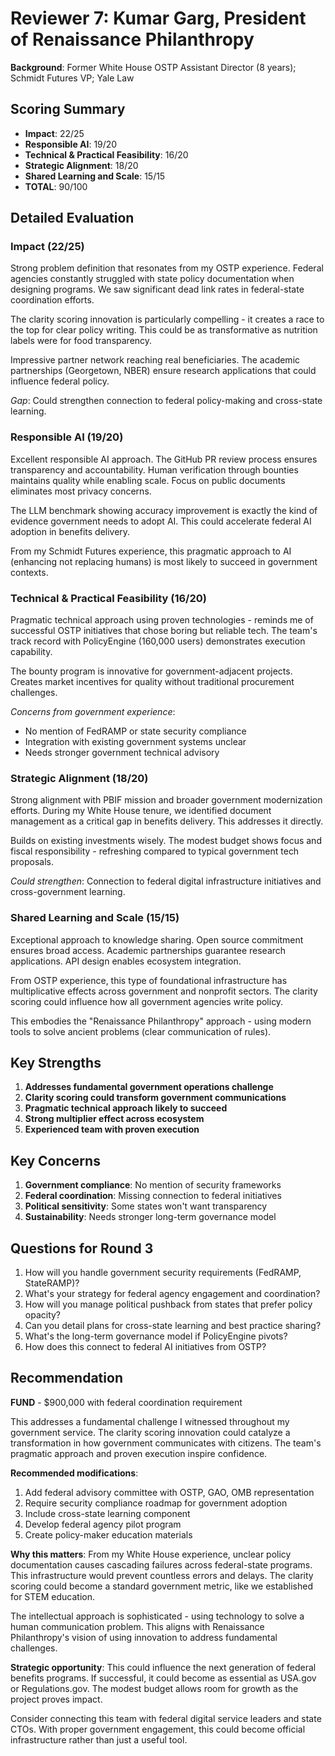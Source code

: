 # Reviewer 7: Kumar Garg, President of Renaissance Philanthropy
**Background**: Former White House OSTP Assistant Director (8 years); Schmidt Futures VP; Yale Law

## Scoring Summary
- **Impact**: 22/25
- **Responsible AI**: 19/20
- **Technical & Practical Feasibility**: 16/20
- **Strategic Alignment**: 18/20
- **Shared Learning and Scale**: 15/15
- **TOTAL**: 90/100

## Detailed Evaluation

### Impact (22/25)
Strong problem definition that resonates from my OSTP experience. Federal agencies constantly struggled with state policy documentation when designing programs. We saw significant dead link rates in federal-state coordination efforts.

The clarity scoring innovation is particularly compelling - it creates a race to the top for clear policy writing. This could be as transformative as nutrition labels were for food transparency.

Impressive partner network reaching real beneficiaries. The academic partnerships (Georgetown, NBER) ensure research applications that could influence federal policy.

*Gap*: Could strengthen connection to federal policy-making and cross-state learning.

### Responsible AI (19/20)
Excellent responsible AI approach. The GitHub PR review process ensures transparency and accountability. Human verification through bounties maintains quality while enabling scale. Focus on public documents eliminates most privacy concerns.

The LLM benchmark showing accuracy improvement is exactly the kind of evidence government needs to adopt AI. This could accelerate federal AI adoption in benefits delivery.

From my Schmidt Futures experience, this pragmatic approach to AI (enhancing not replacing humans) is most likely to succeed in government contexts.

### Technical & Practical Feasibility (16/20)
Pragmatic technical approach using proven technologies - reminds me of successful OSTP initiatives that chose boring but reliable tech. The team's track record with PolicyEngine (160,000 users) demonstrates execution capability.

The bounty program is innovative for government-adjacent projects. Creates market incentives for quality without traditional procurement challenges.

*Concerns from government experience*:
- No mention of FedRAMP or state security compliance
- Integration with existing government systems unclear
- Needs stronger government technical advisory

### Strategic Alignment (18/20)
Strong alignment with PBIF mission and broader government modernization efforts. During my White House tenure, we identified document management as a critical gap in benefits delivery. This addresses it directly.

Builds on existing investments wisely. The modest budget shows focus and fiscal responsibility - refreshing compared to typical government tech proposals.

*Could strengthen*: Connection to federal digital infrastructure initiatives and cross-government learning.

### Shared Learning and Scale (15/15)
Exceptional approach to knowledge sharing. Open source commitment ensures broad access. Academic partnerships guarantee research applications. API design enables ecosystem integration.

From OSTP experience, this type of foundational infrastructure has multiplicative effects across government and nonprofit sectors. The clarity scoring could influence how all government agencies write policy.

This embodies the "Renaissance Philanthropy" approach - using modern tools to solve ancient problems (clear communication of rules).

## Key Strengths
1. **Addresses fundamental government operations challenge**
2. **Clarity scoring could transform government communications**
3. **Pragmatic technical approach likely to succeed**
4. **Strong multiplier effect across ecosystem**
5. **Experienced team with proven execution**

## Key Concerns
1. **Government compliance**: No mention of security frameworks
2. **Federal coordination**: Missing connection to federal initiatives
3. **Political sensitivity**: Some states won't want transparency
4. **Sustainability**: Needs stronger long-term governance model

## Questions for Round 3
1. How will you handle government security requirements (FedRAMP, StateRAMP)?
2. What's your strategy for federal agency engagement and coordination?
3. How will you manage political pushback from states that prefer policy opacity?
4. Can you detail plans for cross-state learning and best practice sharing?
5. What's the long-term governance model if PolicyEngine pivots?
6. How does this connect to federal AI initiatives from OSTP?

## Recommendation
**FUND** - $900,000 with federal coordination requirement

This addresses a fundamental challenge I witnessed throughout my government service. The clarity scoring innovation could catalyze a transformation in how government communicates with citizens. The team's pragmatic approach and proven execution inspire confidence.

**Recommended modifications**:
1. Add federal advisory committee with OSTP, GAO, OMB representation
2. Require security compliance roadmap for government adoption
3. Include cross-state learning component
4. Develop federal agency pilot program
5. Create policy-maker education materials

**Why this matters**:
From my White House experience, unclear policy documentation causes cascading failures across federal-state programs. This infrastructure would prevent countless errors and delays. The clarity scoring could become a standard government metric, like we established for STEM education.

The intellectual approach is sophisticated - using technology to solve a human communication problem. This aligns with Renaissance Philanthropy's vision of using innovation to address fundamental challenges.

**Strategic opportunity**:
This could influence the next generation of federal benefits programs. If successful, it could become as essential as USA.gov or Regulations.gov. The modest budget allows room for growth as the project proves impact.

Consider connecting this team with federal digital service leaders and state CTOs. With proper government engagement, this could become official infrastructure rather than just a useful tool.